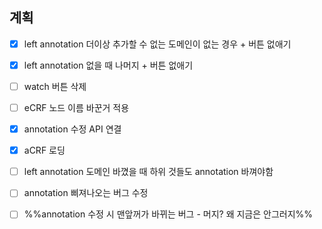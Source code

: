 ## 계획

- [x] left annotation 더이상 추가할 수 없는 도메인이 없는 경우 + 버튼 없애기
- [x] left annotation 없을 때 나머지 + 버튼 없애기
- [ ] watch 버튼 삭제
- [ ] eCRF 노드 이름 바꾼거 적용
- [x] annotation 수정 API 연결
- [x] aCRF 로딩
- [ ] left annotation 도메인 바꼈을 때 하위 것들도 annotation 바껴야함
- [ ] annotation 삐져나오는 버그 수정
- [ ] %%annotation 수정 시 맨앞꺼가 바뀌는 버그 - 머지? 왜 지금은 안그러지%%



